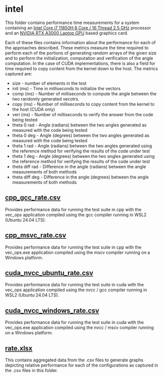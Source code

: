 # intel
This folder contains performance time measurements for a system containing an [Intel Core i7 11850H 8 Core / 16 Thread 2.5 GHz](https://www.intel.com/content/www/us/en/products/sku/213799/intel-core-i711850h-processor-24m-cache-up-to-4-80-ghz/specifications.html) processor and an [NVIDIA RTX A3000 Laptop GPU](https://www.techpowerup.com/gpu-specs/rtx-a3000-mobile.c3806) based graphics card.

Each of these files contains information about the performance for each of the approaches described.  These metrics measure the time required to perform each of the portions of generating random arrays of the given size and to perform the initialization, computation and verification of the angle computation.  In the case of CUDA implementations, there is also a field for time required to copy content from the kernel down to the host.  The metrics captured are:

* size - number of elements in the test
* init (ms) - Time in milliseconds to initialize the vectors
* comp (ms) - Number of milliseconds to compute the angle between the two randomly generated vecotrs.
* copy (ms) - Number of milliseconds to copy content from the kernel to the host (CUDA only)
* veri (ms) - Number of milliseconds to verify the answer from the code being tested
* theta 0 rad - Angle (radians) between the two angles generated as measured with the code being tested
* theta 0 deg - Angle (degrees) between the two angles generated as measured with the code being tested
* theta 1 rad - Angle (radians) between the two angles generated using the reference method for verifying the results of the code under test
* theta 1 deg - Angle (degrees) between the two angles generated using the reference method for verifying the results of the code under test
* theta diff rad - Difference in the angle (radians) between the angle measurements of both methods
* theta diff deg - Difference in the angle (degrees) between the angle measurements of both methods

## [cpp_gcc_rate.csv](cpp_gcc_rate.csv)
Provides performance data for running the test suite in cpp with the vec_ops application compiled using the gcc compiler running in WSL2 (Ubuntu 24.04 LTS).

## [cpp_msvc_rate.csv](cpp_msvc_rate.csv)
Provides performance data for running the test suite in cpp with the vec_ops.exe application compiled using the mscv compiler running on a Windows platform.

## [cuda_nvcc_ubuntu_rate.csv](cuda_nvcc_ubuntu_rate.csv)
Provides performance data for running the test suite in cuda with the vec_ops application compiled using the nvcc / gcc compiler running in WSL2 (Ubuntu 24.04 LTS).

## [cuda_nvcc_windows_rate.csv](cuda_nvcc_windows_rate.csv)
Provides performance data for running the test suite in cuda with the vec_ops.exe application compiled using the nvcc / mscv compiler running on a Windows platform.

## [rate.xlsx](rate.xlsx)
This contains aggregated data from the .csv files to generate graphs depicting relative performance for each of the configurations as captured in the .csv files in this folder.